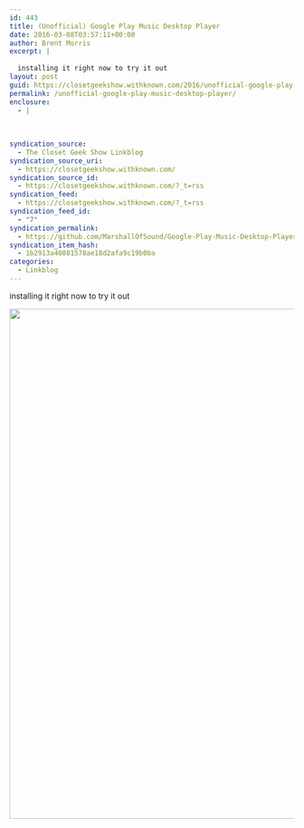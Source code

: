 ```yaml
---
id: 443
title: (Unofficial) Google Play Music Desktop Player
date: 2016-03-08T03:57:11+00:00
author: Brent Morris
excerpt: |
  
  installing it right now to try it out
layout: post
guid: https://closetgeekshow.withknown.com/2016/unofficial-google-play-music-desktop-player
permalink: /unofficial-google-play-music-desktop-player/
enclosure:
  - |
    
    
    
syndication_source:
  - The Closet Geek Show Linkblog
syndication_source_uri:
  - https://closetgeekshow.withknown.com/
syndication_source_id:
  - https://closetgeekshow.withknown.com/?_t=rss
syndication_feed:
  - https://closetgeekshow.withknown.com/?_t=rss
syndication_feed_id:
  - "7"
syndication_permalink:
  - https://github.com/MarshallOfSound/Google-Play-Music-Desktop-Player-UNOFFICIAL-
syndication_item_hash:
  - 1b2913a40881578ae18d2afa9c19b0ba
categories:
  - Linkblog
---
```

<div class="known-bookmark">
  <p>
    installing it right now to try it out
  </p>
  
  <p>
    <img src="http://i.imgur.com/HorxTN1.gif" alt="" width="1500" height="902" />
  </p>
</div>